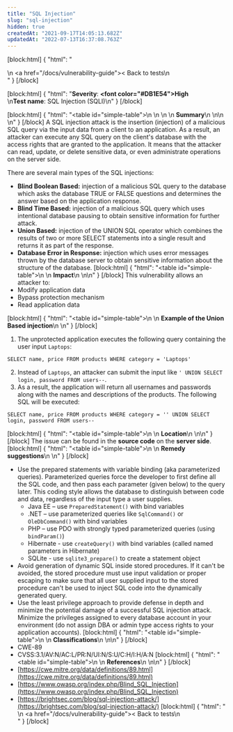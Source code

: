 ```yaml
---
title: "SQL Injection"
slug: "sql-injection"
hidden: true
createdAt: "2021-09-17T14:05:13.682Z"
updatedAt: "2022-07-13T16:37:08.763Z"
---
```

[block:html]
{
  "html": "<div>\n  <a href=\"/docs/vulnerability-guide\">< Back to tests</a>\n</div>"
}
[/block]

[block:html]
{
  "html": "<b>Severity</b>: <b><font color=\"#DB1E54\">High</font></b><br>\n<b>Test name</b>: SQL Injection (SQLI)\n"
}
[/block]

[block:html]
{
  "html": "<table id=\"simple-table\">\n   <style>\n #simple-table {\n    border-collapse: separate;\n    width: 100%;\n    display: block;\n    display: table;\n  }\n#simple-table th {\n    padding: 1.5%;\n    text-align: left;\n    vertical-align: text-top;\n    background-color: #B2D6DA;\n  </style>\n  <body>\n    <tr>\n        <th><strong>Summary</strong></th>\n    </tr>\n</table>\n  </body>\n"
}
[/block]
A SQL injection attack is the insertion (injection) of a malicious SQL query via the input data from a client to an application. 
As a result, an attacker can execute any SQL query on the client's database with the access rights that are granted to the application.  It means that the attacker can read, update, or delete sensitive data, or even administrate operations on the server side.

There are several main types of the SQL injections:
* **Blind Boolean Based:** injection of a malicious SQL query to the database which asks the database TRUE or FALSE questions and determines the answer based on the application response.
* **Blind Time Based:** injection of a malicious SQL query which uses intentional database pausing to obtain sensitive information for further attack.
* **Union Based:** injection of the UNION SQL operator which combines the results of two or more SELECT statements into a single result and returns it as part of the response.
* **Database Error in Response:** injection which uses error messages thrown by the database server to obtain sensitive information about the structure of the database.
[block:html]
{
  "html": "<table id=\"simple-table\">\n    <tr>\n        <th><strong>Impact</strong></th>\n    </tr>\n</table>\n"
}
[/block]
This vulnerability allows an attacker to:
* Modify application data
* Bypass protection mechanism
* Read application data

[block:html]
{
  "html": "<table id=\"simple-table\">\n    <tr>\n        <th><strong>Example of the Union Based injection</strong></th>\n    </tr>\n</table>"
}
[/block]
1. The unprotected application executes the following query containing the user input `Laptops`:
```
SELECT name, price FROM products WHERE category = 'Laptops'
```
2. Instead of `Laptops`, an attacker can submit the input like ` ' UNION SELECT login, password FROM users-- `. 
3. As a result, the application will return all usernames and passwords along with the names and descriptions of the products. The following SQL will be executed: 

```
SELECT name, price FROM products WHERE category = '' UNION SELECT login, password FROM users--
```
[block:html]
{
  "html": "<table id=\"simple-table\">\n    <tr>\n        <th><strong>Location</strong></th>\n    </tr>\n</table>\n"
}
[/block]
The issue can be found in the **source code** on the **server side**.
[block:html]
{
  "html": "<table id=\"simple-table\">\n    <tr>\n        <th><strong>Remedy suggestions</strong></th>\n    </tr>\n</table>"
}
[/block]
* Use the prepared statements with variable binding (aka parameterized queries). Parameterized queries force the developer to first define all the SQL code, and then pass each parameter (given below) to the query later. This coding style allows the database to distinguish between code and data, regardless of the input type a user supplies.
    * Java EE – use `PreparedStatement()` with bind variables
    * .NET – use parameterized queries like `SqlCommand()` or `OleDbCommand()` with bind variables
    * PHP – use PDO with strongly typed parameterized queries (using `bindParam()`)
    * Hibernate - use  `createQuery()` with bind variables (called named parameters in Hibernate)
    * SQLite - use `sqlite3_prepare()` to create a statement object
* Avoid generation of dynamic SQL inside stored procedures. If it can't be avoided, the stored procedure must use input validation or proper escaping to make sure that all user supplied input to the stored procedure can't be used to inject SQL code into the dynamically generated query.
* Use the least privilege approach to provide defense in depth and minimize the potential damage of a successful SQL injection attack. Minimize the privileges assigned to every database account in your environment (do not assign DBA or admin type access rights to your application accounts).
[block:html]
{
  "html": "<table id=\"simple-table\">\n    <tr>\n        <th><strong>Classifications</strong></th>\n    </tr>\n</table>\n"
}
[/block]
* CWE-89
* CVSS:3.1/AV:N/AC:L/PR:N/UI:N/S:U/C:H/I:H/A:N
[block:html]
{
  "html": "<table id=\"simple-table\">\n    <tr>\n        <th><strong>References</strong></th>\n    </tr>\n</table>\n"
}
[/block]
* [https://cwe.mitre.org/data/definitions/89.html](https://cwe.mitre.org/data/definitions/89.html)
* [https://www.owasp.org/index.php/Blind_SQL_Injection](https://www.owasp.org/index.php/Blind_SQL_Injection)
* [https://brightsec.com/blog/sql-injection-attack/](https://brightsec.com/blog/sql-injection-attack/)
[block:html]
{
  "html": "<div>\n  <a href=\"/docs/vulnerability-guide\">< Back to tests</a>\n</div>"
}
[/block]